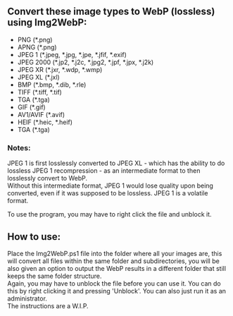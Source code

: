 ## Convert these image types to WebP (lossless) using Img2WebP:
- PNG (*.png)
- APNG (*.png)
- JPEG 1 (*.jpeg, *.jpg, *.jpe, *.jfif, *.exif)
- JPEG 2000 (*.jp2, *.j2c, *.jpg2, *.jpf, *.jpx, *.j2k)
- JPEG XR (*.jxr, *.wdp, *.wmp)
- JPEG XL (*.jxl)
- BMP (*.bmp, *.dib, *.rle)
- TIFF (*.tiff, *.tif)
- TGA (*.tga)
- GIF (*.gif)
- AV1/AVIF (*.avif)
- HEIF (*.heic, *.heif)
- TGA (*.tga)

### Notes:
JPEG 1 is first losslessly converted to JPEG XL - which has the ability to do lossless JPEG 1 recompression - as an intermediate format to then losslessly convert to WebP. <br>
Without this intermediate format, JPEG 1 would lose quality upon being converted, even if it was supposed to be lossless. JPEG 1 is a volatile format.

To use the program, you may have to right click the file and unblock it.

## How to use:
Place the Img2WebP.ps1 file into the folder where all your images are, this will convert all files within the same folder and subdirectories, you will be also given an option to output the WebP results in a different folder that still keeps the same folder structure. <br>
Again, you may have to unblock the file before you can use it. You can do this by right clicking it and pressing 'Unblock'. You can also just run it as an administrator. <br>
The instructions are a W.I.P.
